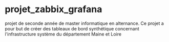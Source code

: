 # projet_zabbix_grafana
projet de seconde année de master informatique en alternance.
Ce projet a pour but de créer des tableaux de bord synthétique concernant l'infrastructure système du département Maine et Loire  
